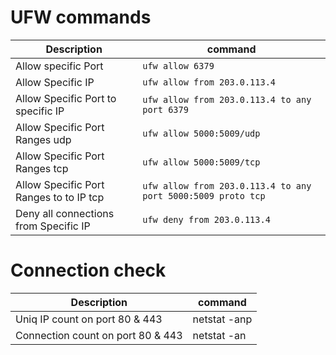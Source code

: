 # UFW commands



| Description | command  |
| ------------ | ------------ |
| Allow specific Port | `ufw allow 6379`  |
| Allow Specific IP | `ufw allow from 203.0.113.4`|
| Allow Specific Port to specific IP | `ufw allow from 203.0.113.4 to any port 6379`|
| Allow Specific Port Ranges udp | `ufw allow 5000:5009/udp`  |
| Allow Specific Port Ranges tcp | `ufw allow 5000:5009/tcp`  |
| Allow Specific Port Ranges to to IP tcp | `ufw allow from 203.0.113.4 to any port 5000:5009 proto tcp`  |
| Deny all connections from Specific IP | `ufw deny from 203.0.113.4`  |



# Connection check


| Description | command  |
| ------------ | ------------ |
| Uniq IP count on port 80 & 443 | netstat -anp | grep ':80\|:443' | awk '{print $5}' | cut -d: -f1 | sort | uniq -c | sort -n | wc -l |
| Connection count on port 80 & 443 | netstat -an | grep ':80\|:443' | wc -l |



